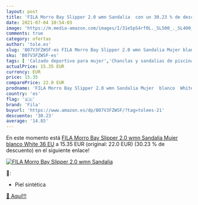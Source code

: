 ```yaml
---
layout: post
title: 'FILA Morro Bay Slipper 2.0 wmn Sandalia  con un 30.23 % de descuento'
date: 2021-07-04 10:54:03
image: 'https://m.media-amazon.com/images/I/31e5pS4rf0L._SL500_._SL400_.jpg'
comments: true
category: ofertas
author: 'tole.es'
slug: 'B07V3FZWSF-es FILA Morro Bay Slipper 2.0 wmn Sandalia Mujer blanco White...'
sku: 'B07V3FZWSF-es'
tags: [ 'Calzado deportivo para mujer','Chanclas y sandalias de piscina para mujer','Zapatillas y calzado deportivo para mujer','Zapatos','Zapatos para mujer','Zapatos planos de mujer','Zapatos y complementos','fila','sandalia', ]
actualPrice: 15.35 EUR
currency: EUR
price: 15.35
comparePrice: 22.0 EUR
prodname: 'FILA Morro Bay Slipper 2.0 wmn Sandalia Mujer  blanco  White   36 EU'
country: 'es'
flag: '🇪🇸'
brand: 'Fila'
buyurl: 'https://www.amazon.es/dp/B07V3FZWSF/?tag=tolees-21'
descuento: '30.23'
average: '14.85'
---
```


En este momento está [FILA Morro Bay Slipper 2.0 wmn Sandalia Mujer  blanco  White   36 EU](https://www.amazon.es/dp/B07V3FZWSF/?tag=tolees-21) a 15.35 EUR (original: 22.0 EUR) (30.23 %  de descuento) en el siguiente enlace!

[![FILA Morro Bay Slipper 2.0 wmn Sandalia ](https://m.media-amazon.com/images/I/31e5pS4rf0L._SL500_._SL400_.jpg)](https://www.amazon.es/dp/B07V3FZWSF/?tag=tolees-21)

🔎:

- Piel sintética

[🛒 Aquí!!!](https://www.amazon.es/dp/B07V3FZWSF/?tag=tolees-21)
